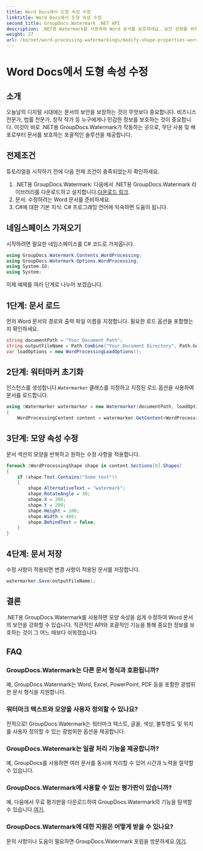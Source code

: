 ```yaml
---
title: Word Docs에서 도형 속성 수정
linktitle: Word Docs에서 도형 속성 수정
second_title: GroupDocs.Watermark .NET API
description: .NET용 Watermark를 사용하여 Word 문서를 보호하세요. 보안 강화를 위해 모양 속성을 쉽게 수정할 수 있습니다.
weight: 27
url: /ko/net/word-processing-watermarkings/modify-shape-properties-word-docs/
---
```


# Word Docs에서 도형 속성 수정

## 소개
오늘날의 디지털 시대에는 문서의 보안을 보장하는 것이 무엇보다 중요합니다. 비즈니스 전문가, 법률 전문가, 창작 작가 등 누구에게나 민감한 정보를 보호하는 것이 중요합니다. 이것이 바로 .NET용 GroupDocs.Watermark가 작동하는 곳으로, 무단 사용 및 배포로부터 문서를 보호하는 포괄적인 솔루션을 제공합니다.
## 전제조건
튜토리얼을 시작하기 전에 다음 전제 조건이 충족되었는지 확인하세요.
1.  .NET용 GroupDocs.Watermark: 다음에서 .NET용 GroupDocs.Watermark 라이브러리를 다운로드하고 설치합니다.[다운로드 링크](https://releases.groupdocs.com/Watermark/net/).
2. 문서: 수정하려는 Word 문서를 준비하세요.
3. C#에 대한 기본 지식: C# 프로그래밍 언어에 익숙하면 도움이 됩니다.

## 네임스페이스 가져오기
시작하려면 필요한 네임스페이스를 C# 코드로 가져옵니다.
```csharp
using GroupDocs.Watermark.Contents.WordProcessing;
using GroupDocs.Watermark.Options.WordProcessing;
using System.IO;
using System;
```
이제 예제를 여러 단계로 나누어 보겠습니다.
## 1단계: 문서 로드
먼저 Word 문서의 경로와 출력 파일 이름을 지정합니다. 필요한 로드 옵션을 포함했는지 확인하세요.
```csharp
string documentPath = "Your Document Path";
string outputFileName = Path.Combine("Your Document Directory", Path.GetFileName(documentPath));
var loadOptions = new WordProcessingLoadOptions();
```
## 2단계: 워터마커 초기화
인스턴스를 생성합니다.`Watermarker` 클래스를 지정하고 지정된 로드 옵션을 사용하여 문서를 로드합니다.
```csharp
using (Watermarker watermarker = new Watermarker(documentPath, loadOptions))
{
    WordProcessingContent content = watermarker.GetContent<WordProcessingContent>();
```
## 3단계: 모양 속성 수정
문서 섹션의 모양을 반복하고 원하는 수정 사항을 적용합니다.
```csharp
foreach (WordProcessingShape shape in content.Sections[0].Shapes)
{
    if (shape.Text.Contains("Some text"))
    {
        shape.AlternativeText = "watermark";
        shape.RotateAngle = 30;
        shape.X = 200;
        shape.Y = 200;
        shape.Height = 100;
        shape.Width = 400;
        shape.BehindText = false;
    }
}
```
## 4단계: 문서 저장
수정 사항이 적용되면 변경 사항이 적용된 문서를 저장합니다.
```csharp
watermarker.Save(outputFileName);
```
## 결론
.NET용 GroupDocs.Watermark를 사용하면 모양 속성을 쉽게 수정하여 Word 문서의 보안을 강화할 수 있습니다. 직관적인 API와 포괄적인 기능을 통해 중요한 정보를 보호하는 것이 그 어느 때보다 쉬워졌습니다.

## FAQ
### GroupDocs.Watermark는 다른 문서 형식과 호환됩니까?
예, GroupDocs.Watermark는 Word, Excel, PowerPoint, PDF 등을 포함한 광범위한 문서 형식을 지원합니다.
### 워터마크 텍스트와 모양을 사용자 정의할 수 있나요?
전적으로! GroupDocs.Watermark는 워터마크 텍스트, 글꼴, 색상, 불투명도 및 위치를 사용자 정의할 수 있는 광범위한 옵션을 제공합니다.
### GroupDocs.Watermark는 일괄 처리 기능을 제공합니까?
예, GroupDocs를 사용하면 여러 문서를 동시에 처리할 수 있어 시간과 노력을 절약할 수 있습니다.
### GroupDocs.Watermark에 사용할 수 있는 평가판이 있습니까?
 예, 다음에서 무료 평가판을 다운로드하여 GroupDocs.Watermark의 기능을 탐색할 수 있습니다.[여기](https://releases.groupdocs.com/).
### GroupDocs.Watermark에 대한 지원은 어떻게 받을 수 있나요?
 문의 사항이나 도움이 필요하면 GroupDocs.Watermark 포럼을 방문하세요.[여기](https://forum.groupdocs.com/c/watermark/19).